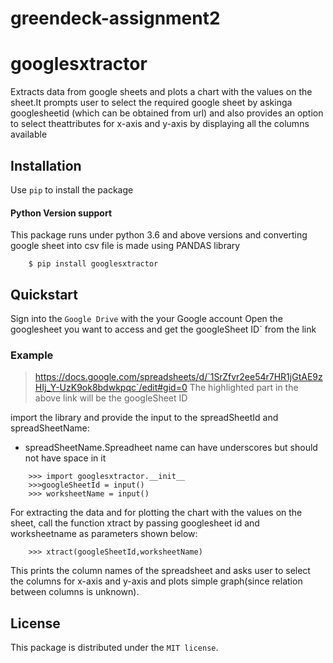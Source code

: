# greendeck-assignment2
# googlesxtractor 

Extracts data from google sheets and plots a chart with the values on the sheet.It prompts user  to select the required google sheet by askinga googlesheetid (which can be obtained from url) and also provides an option to select theattributes  for x-axis and y-axis by displaying all the columns available 

## Installation

Use `pip` to install the package

#### Python Version support
This package runs under python 3.6 and above versions and converting google sheet into csv file is made using PANDAS library

```
    $ pip install googlesxtractor
```

## Quickstart

Sign into the `Google Drive` with the your Google account
Open the googlesheet you want to access and get the googleSheet ID` from the link

### Example
> https://docs.google.com/spreadsheets/d/`1SrZfvr2ee54r7HR1jGtAE9zHIj_Y-UzK9ok8bdwkpqc`/edit#gid=0
The highlighted part in the above link will be the googleSheet ID

import the library and provide the input to the spreadSheetId and spreadSheetName:
 - spreadSheetName.Spreadheet name can have underscores but should not have space in it 

```
    >>> import googlesxtractor.__init__
    >>>googleSheetId = input()
    >>> worksheetName = input()
```

For extracting the data and for plotting the chart with the values on the sheet, call the function xtract by passing googlesheet id and worksheetname as parameters shown below:

```
	>>> xtract(googleSheetId,worksheetName)
```
This prints the column names of the spreadsheet and asks  user to select the columns for x-axis and y-axis and plots simple graph(since relation between columns is unknown).


## License


This package is distributed under the `MIT license`.


